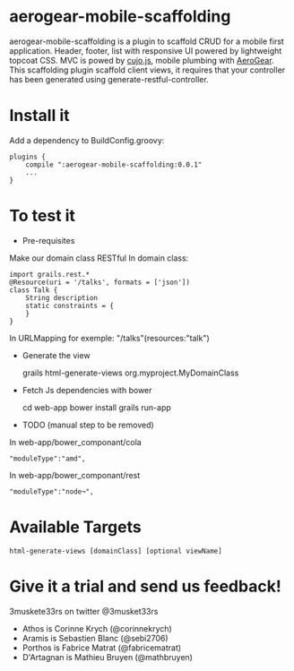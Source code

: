 aerogear-mobile-scaffolding
========================

aerogear-mobile-scaffolding is a plugin to scaffold CRUD for a mobile first application. Header, footer, list with responsive UI powered by lightweight topcoat CSS. MVC is powed by [cujo.js](http://cujojs.com/), mobile plumbing with [AeroGear](http://aerogear.org).
This scaffolding plugin scaffold client views, it requires that your controller has been generated using generate-restful-controller.


Install it
===========

Add a dependency to BuildConfig.groovy:

    plugins {
        compile ":aerogear-mobile-scaffolding:0.0.1"
        ...
    }



To test it
===========
* Pre-requisites

Make our domain class RESTful
In domain class:

    import grails.rest.*
    @Resource(uri = '/talks', formats = ['json'])
    class Talk {
        String description
        static constraints = {
        }
    }


In URLMapping for exemple:
    "/talks"(resources:"talk")

* Generate the view


    grails html-generate-views org.myproject.MyDomainClass

* Fetch Js dependencies with bower


    cd web-app
    bower install
    grails run-app

* TODO (manual step to  be removed)

In web-app/bower_componant/cola

    "moduleType":"amd",

In web-app/bower_componant/rest

    "moduleType":"node¬",

Available Targets
=================

    html-generate-views [domainClass] [optional viewName]


Give it a trial and send us feedback!
====================================

3muskete33rs on twitter @3musket33rs 
- Athos is Corinne Krych (@corinnekrych)
- Aramis is Sebastien Blanc (@sebi2706)
- Porthos is Fabrice Matrat (@fabricematrat)
- D'Artagnan is Mathieu Bruyen (@mathbruyen)

